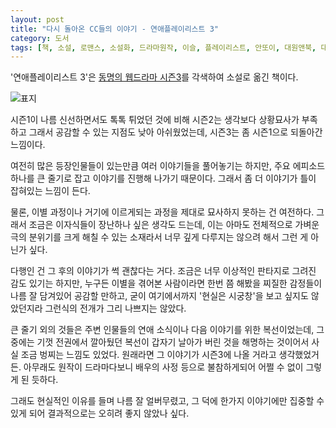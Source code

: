 ```yaml
---
layout: post
title: "다시 돌아온 CC들의 이야기 - 연애플레이리스트 3"
category: 도서
tags: [책, 소설, 로맨스, 소설화, 드라마원작, 이슬, 플레이리스트, 안또이, 대원앤북, 대원씨아이, 서평]
---
```


'연애플레이리스트 3'은
[동명의 웹드라마 시즌3](https://www.youtube.com/watch?v=uqb3Welp71s&list=PL920OTfqSyzc5Kp513xatShJd9BgcjACj)를 각색하여 소설로 옮긴 책이다.

![표지](https://lh3.googleusercontent.com/DCd0Hfd7y1-G-W-Zd_ktwLJinhpHydVi7mZK6uFReahvZugX3QEp66kB2vVzdcmmcZxMBmRqktiYDw=s480)

시즌1이 나름 신선하면서도 톡톡 튀었던 것에 비해
시즌2는 생각보다 상황묘사가 부족하고 그래서 공감할 수 있는 지점도 낮아 아쉬웠었는데,
시즌3는 좀 시즌1으로 되돌아간 느낌이다.

여전히 많은 등장인물들이 있는만큼 여러 이야기들을 풀어놓기는 하지만,
주요 에피소드 하나를 큰 줄기로 잡고 이야기를 진행해 나가기 때문이다.
그래서 좀 더 이야기가 틀이 잡혀있는 느낌이 든다.

물론, 이별 과정이나 거기에 이르게되는 과정을 제대로 묘사하지 못하는 건 여전하다.
그래서 조금은 이자식들이 장난하나 싶은 생각도 드는데,
이는 아마도 전체적으로 가벼운 극의 분위기를 크게 해칠 수 있는 소재라서
너무 깊게 다루지는 않으려 해서 그런 게 아닌가 싶다.

다행인 건 그 후의 이야기가 썩 괜찮다는 거다.
조금은 너무 이상적인 판타지로 그려진 감도 있기는 하지만,
누구든 이별을 겪어본 사람이라면 한번 쯤 해봤을 찌질한 감정들이 나름 잘 담겨있어 공감할 만하고,
굳이 여기에서까지 '현실은 시궁창'을 보고 싶지도 않았던지라
그런식의 전개가 그리 나쁘지는 않았다.

큰 줄기 외의 것들은 주변 인물들의 연애 소식이나 다음 이야기를 위한 복선이었는데,
그 중에는 기껏 전권에서 깔아뒀던 복선이 갑자기 날아가 버린 것을 해명하는 것이어서
사실 조금 벙찌는 느낌도 있었다.
원래라면 그 이야기가 시즌3에 나올 거라고 생각했었거든.
아무래도 원작이 드라마다보니 배우의 사정 등으로 불참하게되어 어쩔 수 없이 그렇게 된 듯하다.

그래도 현실적인 이유를 들며 나름 잘 얼버무렸고,
그 덕에 한가지 이야기에만 집중할 수 있게 되어 결과적으로는 오히려 좋지 않았나 싶다.
